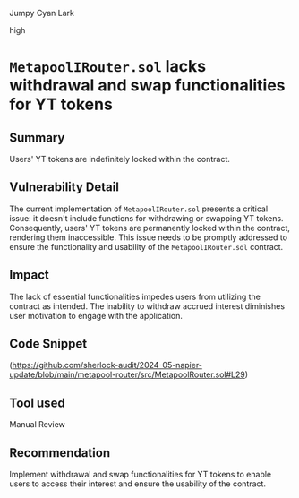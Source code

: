 Jumpy Cyan Lark

high

# `MetapoolIRouter.sol` lacks withdrawal and swap functionalities for YT tokens

## Summary

Users' YT tokens are indefinitely locked within the contract.

## Vulnerability Detail

The current implementation of `MetapoolIRouter.sol` presents a critical issue: it doesn't include functions for withdrawing or swapping YT tokens. Consequently, users' YT tokens are permanently locked within the contract, rendering them inaccessible. This issue needs to be promptly addressed to ensure the functionality and usability of the `MetapoolIRouter.sol` contract.

## Impact

The lack of essential functionalities impedes users from utilizing the contract as intended. The inability to withdraw accrued interest diminishes user motivation to engage with the application.

## Code Snippet

(https://github.com/sherlock-audit/2024-05-napier-update/blob/main/metapool-router/src/MetapoolRouter.sol#L29)

## Tool used

Manual Review

## Recommendation

Implement withdrawal and swap functionalities for YT tokens to enable users to access their interest and ensure the usability of the contract.
